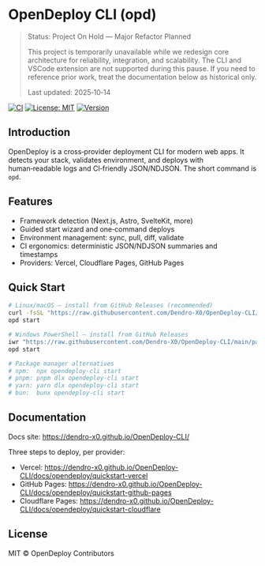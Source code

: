 # OpenDeploy CLI (opd)

> Status: Project On Hold — Major Refactor Planned
>
> This project is temporarily unavailable while we redesign core architecture for reliability, integration, and scalability. The CLI and VSCode extension are not supported during this pause. If you need to reference prior work, treat the documentation below as historical only.
>
> Last updated: 2025‑10‑14

[![CI](https://github.com/Dendro-X0/OpenDeploy-CLI/actions/workflows/ci.yml/badge.svg)](https://github.com/Dendro-X0/OpenDeploy-CLI/actions/workflows/ci.yml)
[![License: MIT](https://img.shields.io/badge/License-MIT-yellow.svg)](LICENSE)
[![Version](https://img.shields.io/github/v/tag/Dendro-X0/OpenDeploy-CLI?label=version)](https://github.com/Dendro-X0/OpenDeploy-CLI/releases)

## Introduction

OpenDeploy is a cross‑provider deployment CLI for modern web apps. It detects your stack, validates environment, and deploys with human‑readable logs and CI‑friendly JSON/NDJSON. The short command is `opd`.

## Features

- Framework detection (Next.js, Astro, SvelteKit, more)
- Guided start wizard and one‑command deploys
- Environment management: sync, pull, diff, validate
- CI ergonomics: deterministic JSON/NDJSON summaries and timestamps
- Providers: Vercel, Cloudflare Pages, GitHub Pages

## Quick Start

```bash
# Linux/macOS — install from GitHub Releases (recommended)
curl -fsSL "https://raw.githubusercontent.com/Dendro-X0/OpenDeploy-CLI/main/packages/cli/install/install.sh" | bash
opd start

# Windows PowerShell — install from GitHub Releases
iwr "https://raw.githubusercontent.com/Dendro-X0/OpenDeploy-CLI/main/packages/cli/install/install.ps1" -UseBasicParsing | iex
opd start

# Package manager alternatives
# npm:  npx opendeploy-cli start
# pnpm: pnpm dlx opendeploy-cli start
# yarn: yarn dlx opendeploy-cli start
# bun:  bunx opendeploy-cli start
```

## Documentation

Docs site: https://dendro-x0.github.io/OpenDeploy-CLI/

Three steps to deploy, per provider:

- Vercel: https://dendro-x0.github.io/OpenDeploy-CLI/docs/opendeploy/quickstart-vercel
- GitHub Pages: https://dendro-x0.github.io/OpenDeploy-CLI/docs/opendeploy/quickstart-github-pages
- Cloudflare Pages: https://dendro-x0.github.io/OpenDeploy-CLI/docs/opendeploy/quickstart-cloudflare

## License

MIT © OpenDeploy Contributors
